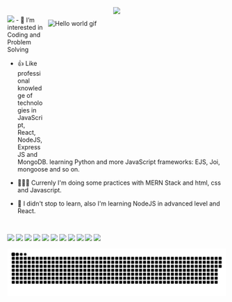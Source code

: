 <div align="center">
 <img src="https://readme-typing-svg.herokuapp.com/?lines=👋+Hi,+I’m+Abdujalol,;Andy+for+sure+:)&color=cyan&center=true" />
</div>
<!-- <img align="center" src="https://pbs.twimg.com/profile_banners/1951820972/1611850287/1080x360" /> -->
<img  src="https://img.shields.io/youtube/channel/subscribers/UCBI6_Pnm_tBbcRiRGjXLl3w?label=SUBSCRIBERS&logo=Youtube&style=for-the-badge"/>
<img style="margin:10px" align="right" alt="Hello world gif" src="https://camo.githubusercontent.com/8bf6f6d78abc81fcf9c49f10649423e73ea44bc248e83aaae8759d401c829a84/68747470733a2f2f70687973696373677572756b756c2e66696c65732e776f726470726573732e636f6d2f323031392f30322f6368617261637465722d312e676966" height="300" width="400" />
- 👀 I’m interested in Coding and Problem Solving

- 👍 Like professional knowledge of technologies in JavaScript, React, NodeJS, ExpressJS and MongoDB. learning  Python and more JavaScript frameworks: EJS, Joi, mongoose and so on.

- 👨🏻‍💻 Currenly I'm doing some practices with MERN Stack and  html, css and Javascript.

- 🌱 I didn't stop to learn, also I'm learning NodeJS in advanced level and React.


 <br  />

 <img src="https://media.giphy.com/media/IdyAQJVN2kVPNUrojM/giphy.gif" width="50"> <img src="https://media.giphy.com/media/XAxylRMCdpbEWUAvr8/giphy.gif" width="50"/> 
 <img src="https://media.giphy.com/media/fsEaZldNC8A1PJ3mwp/giphy.gif" width="50"> <img src="https://media.giphy.com/media/ln7z2eWriiQAllfVcn/giphy.gif" width="50" /> 
 <img src="https://cdn.worldvectorlogo.com/logos/typescript.svg" width="50"> <img src="https://media.giphy.com/media/eNAsjO55tPbgaor7ma/giphy.gif" width="50"/>
 <img src="https://cdn.icon-icons.com/icons2/2415/PNG/512/redux_original_logo_icon_146365.png" width="50"> <img src="https://media.giphy.com/media/kdFc8fubgS31b8DsVu/giphy.gif" width="50"/>
 <img src="https://media.giphy.com/media/Ri2TUcKlaOcaDBxFpY/giphy.gif" width="50"> <img src="https://cdn.icon-icons.com/icons2/2415/PNG/512/mongodb_original_wordmark_logo_icon_146425.png" width="50"/>
 <img src="https://media.giphy.com/media/LMt9638dO8dftAjtco/giphy.gif" width="50"/>
 <br /> 
 
<picture>
  <source media="(prefers-color-scheme: dark)" srcset="https://raw.githubusercontent.com/AbdujalolAndy/AbdujalolAndy/output/github-contribution-grid-snake-dark.svg">
  <source media="(prefers-color-scheme: light)" srcset="https://raw.githubusercontent.com/AbdujalolAndy/AbdujalolAndy/output/github-contribution-grid-snake.svg">
  <img alt="github contribution grid snake animation" src="https://raw.githubusercontent.com/AbdujalolAndy/AbdujalolAndy/output/github-contribution-grid-snake.svg">
</picture>
<br/>
<!-- <img src='https://github-readme-stats.vercel.app/api?username=AbdujalolAndy&show_icons=true&theme=radical'/> -->
<!---
AbdujalolAndy/AbdujalolAndy is a ✨ special ✨ repository because its `README.md` (this file) appears on your GitHub profile.
You can click the Preview link to take a look at your changes.
--->
